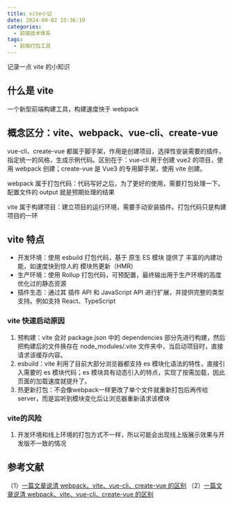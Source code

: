 ```yaml
---
title: vite小记
date: 2024-09-02 15:36:19
categories:
  - 前端技术体系
tags:
  - 前端打包工具
---
```


记录一点 vite 的小知识

<!-- more -->

## 什么是 vite

一个新型前端构建工具，构建速度快于 webpack

## 概念区分：vite、webpack、vue-cli、create-vue

vue-cli、create-vue 都属于脚手架，作用是创建项目，选择性安装需要的插件，指定统一的风格，生成示例代码。区别在于：vue-cli 用于创建 vue2 的项目，使用 webpack 创建；create-vue 是 Vue3 的专用脚手架，使用 vite 创建。

webpack 属于打包代码：代码写好之后，为了更好的使用，需要打包处理一下。配置文件的 output 就是预期处理的结果

vite 属于构建项目：建立项目的运行环境，需要手动安装插件。打包代码只是构建项目的一环

## vite 特点

- 开发环境：使用 esbuild 打包代码，基于 原生 ES 模块 提供了 丰富的内建功能，如速度快到惊人的 模块热更新（HMR）
- 生产环境：使用 Rollup 打包代码，可预配置，最终输出用于生产环境的高度优化过的静态资源
- 插件生态：通过其 插件 API 和 JavaScript API 进行扩展，并提供完整的类型支持。例如支持 React、TypeScript

### vite 快速启动原因

1. 预构建：vite 会对 package.json 中的 dependencies 部分先进行构建，然后把构建后的文件换存在 node_modules/.vite 文件夹中，当启动项目时，直接请求该缓存内容。
2. esbuild：vite 利用了目前大部分浏览器都支持 es 模块化语法的特性，直接引入需要的 es 模块代码；es 模块具有动态引入的特点，实现了按需加载，因此页面的加载速度就提升了。
3. 热更新打包：不会像webpack一样更改了单个文件就重新打包后再传给server，而是监听到模块变化后让浏览器重新请求该模块

### vite的风险
1. 开发环境和线上环境的打包方式不一样，所以可能会出现线上版展示效果与开发版不一致的情况

## 参考文献

（1）[一篇文章说清 webpack、vite、vue-cli、create-vue 的区别](https://juejin.cn/post/7095603836072493086?searchId=20240902144719D7C75F0E69B15A07B83B)
（2）[一篇文章说清 webpack、vite、vue-cli、create-vue 的区别](https://juejin.cn/post/7095603836072493086?searchId=20240902144719D7C75F0E69B15A07B83B)

